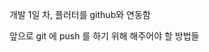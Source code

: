 개발 1일 차, 플러터를 github와 연동함
<!-- git add .
git commit -m "Update feature"
git push   --> 앞으로 git 에 push 를 하기 위해 해주어야 할 방법들